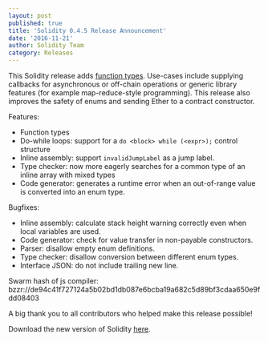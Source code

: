 ```yaml
---
layout: post
published: true
title: 'Solidity 0.4.5 Release Announcement'
date: '2016-11-21'
author: Solidity Team
category: Releases
---
```


This Solidity release adds [function types](https://solidity.readthedocs.io/en/develop/types.html#function-types). Use-cases include supplying callbacks for asynchronous or off-chain operations or generic library features (for example map-reduce-style programming). This release also improves the safety of enums and sending Ether to a contract constructor.

Features:
- Function types
- Do-while loops: support for a `do <block> while (<expr>);` control structure
- Inline assembly: support `invalidJumpLabel` as a jump label.
- Type checker: now more eagerly searches for a common type of an inline array with mixed types
- Code generator: generates a runtime error when an out-of-range value is converted into an enum type.

Bugfixes:
- Inline assembly: calculate stack height warning correctly even when local variables are used.
- Code generator: check for value transfer in non-payable constructors.
- Parser: disallow empty enum definitions.
- Type checker: disallow conversion between different enum types.
- Interface JSON: do not include trailing new line.

Swarm hash of js compiler: bzzr://de94c41f727124a5b02bd1db087e6bcba19a682c5d89bf3cdaa650e9fdd08403


A big thank you to all contributors who helped make this release possible!

Download the new version of Solidity [here](https://github.com/ethereum/solidity/releases/tag/v0.4.5).
  